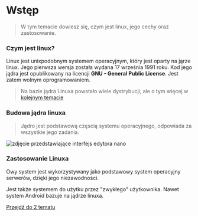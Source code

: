 # Wstęp

> W tym temacie dowiesz się, czym jest linux, jego cechy oraz zastosowanie.

### Czym jest linux?

Linux jest unixpodobnym systemem operacyjnym, który jest oparty na jąrze linux. Jego pierwsza wersja została wydana 17 września 1991 roku. Kod jego jądra jest opublikowany na licencji **GNU - General Public License**. Jest zatem wolnym oprogramowaniem.

> Na bazie jądra Linuxa powstało wiele dystrybucji, ale o tym więcej w [ kolejnym temacie](/content/r1/t26)

### Budowa jądra linuxa

> Jądro jest podstawową częscią systemu operacyjnego, odpowiada za wszystkie jego zadania. 

![zdjęcie przedstawiające interfejs edytora nano](http://host.devghost.space/lwsrc/budowa.gif)


### Zastosowanie Linuxa

Owy system jest wykorzystywany jako podstawowy system operacyjny serwerów, dzięki jego niezawodności.

Jest także systemem do użytku przez "zwykłego" użytkownika. Nawet system Android bazuje na jądrze linuxa.

[Przejdź do 2 tematu](/content/r1/t2)